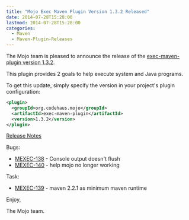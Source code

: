 ```yaml
---
title: "Mojo Exec Maven Plugin Version 1.3.2 Released"
date: 2014-07-28T15:28:00
lastmod: 2014-07-28T15:28:00
categories:
  - Maven
  - Maven-Plugin-Releases
---
```

The Mojo team is pleased to announce the release of the 
[exec-maven-plugin version 1.3.2](http://mojo.codehaus.org/exec-maven-plugin/).

This plugin provides 2 goals to help execute system and Java programs.

To get this update, simply specify the version in your project's plugin
configuration:

```xml
<plugin>
  <groupId>org.codehaus.mojo</groupId>
  <artifactId>exec-maven-plugin</artifactId>
  <version>1.3.2</version>
</plugin>
```
<!-- more -->

[Release Notes](https://jira.codehaus.org/secure/ReleaseNote.jspa?projectId=11240&version=20533)

Bugs:

 * [MEXEC-138](https://issues.apache.org/jira/browse/MEXEC-138) - Console output doesn't flush
 * [MEXEC-140](https://issues.apache.org/jira/browse/MEXEC-140) - help mojo no longer working

Task:

 * [MEXEC-139](https://issues.apache.org/jira/browse/MEXEC-139) - maven 2.2.1 as minimum maven runtime

Enjoy,

The Mojo team.
